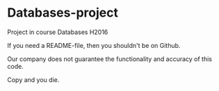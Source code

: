# Databases-project
Project in course Databases H2016


If you need a README-file, then you shouldn't be on Github.

Our company does not guarantee the functionality and accuracy of this code.

Copy and you die.
